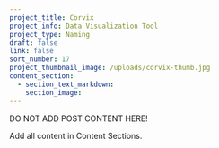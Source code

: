 ```yaml
---
project_title: Corvix
project_info: Data Visualization Tool
project_type: Naming
draft: false
link: false
sort_number: 17
project_thumbnail_image: /uploads/corvix-thumb.jpg
content_section:
  - section_text_markdown:
    section_image:
---
```



DO NOT ADD POST CONTENT HERE!

Add all content in Content Sections.